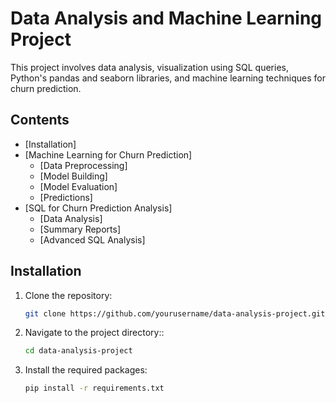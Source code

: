 # Data Analysis and Machine Learning Project

This project involves data analysis, visualization using SQL queries, Python's pandas and seaborn libraries, and machine learning techniques for churn prediction.

## Contents
- [Installation]
- [Machine Learning for Churn Prediction]
  - [Data Preprocessing]
  - [Model Building]
  - [Model Evaluation]
  - [Predictions]
- [SQL for Churn Prediction Analysis]
  - [Data Analysis]
  - [Summary Reports]
  - [Advanced SQL Analysis]

## Installation

1. Clone the repository:
   ```bash
   git clone https://github.com/yourusername/data-analysis-project.git
2. Navigate to the project directory::
   ```bash
   cd data-analysis-project
3. Install the required packages:
   ```bash
   pip install -r requirements.txt
